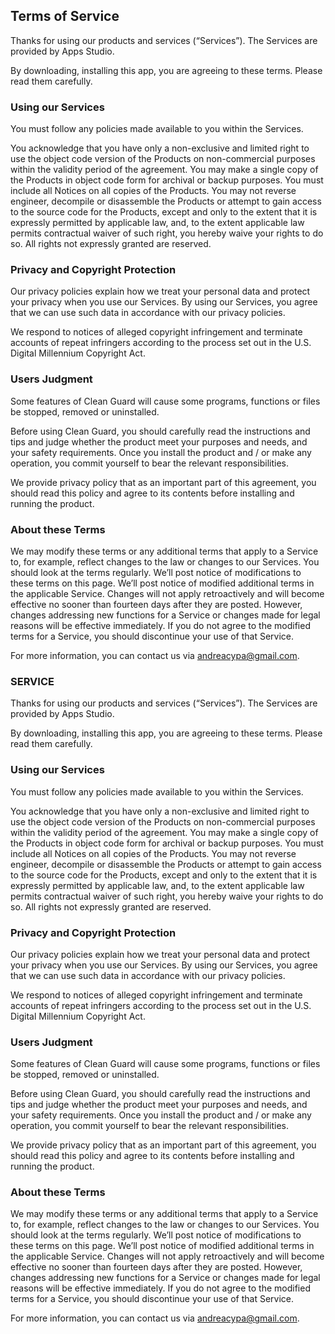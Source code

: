 ## Terms of Service

Thanks for using our products and services (“Services”). The Services are provided by Apps Studio.

By downloading, installing this app, you are agreeing to these terms. Please read them carefully.

### Using our Services
You must follow any policies made available to you within the Services.

You acknowledge that you have only a non-exclusive and limited right to use the object code version of the Products on non-commercial purposes within the validity period of the agreement. You may make a single copy of the Products in object code form for archival or backup purposes. You must include all Notices on all copies of the Products. You may not reverse engineer, decompile or disassemble the Products or attempt to gain access to the source code for the Products, except and only to the extent that it is expressly permitted by applicable law, and, to the extent applicable law permits contractual waiver of such right, you hereby waive your rights to do so. All rights not expressly granted are reserved.


### Privacy and Copyright Protection
Our privacy policies explain how we treat your personal data and protect your privacy when you use our Services. By using our Services, you agree that we can use such data in accordance with our privacy policies.

We respond to notices of alleged copyright infringement and terminate accounts of repeat infringers according to the process set out in the U.S. Digital Millennium Copyright Act.

### Users Judgment
Some features of Clean Guard will cause some programs, functions or files be stopped, removed or uninstalled.

Before using Clean Guard, you should carefully read the instructions and tips and judge whether the product meet your purposes and needs, and your safety requirements. Once you install the product and / or make any operation, you commit yourself to bear the relevant responsibilities.

We provide privacy policy that as an important part of this agreement, you should read this policy and agree to its contents before installing and running the product.

### About these Terms
We may modify these terms or any additional terms that apply to a Service to, for example, reflect changes to the law or changes to our Services. You should look at the terms regularly. We’ll post notice of modifications to these terms on this page. We’ll post notice of modified additional terms in the applicable Service. Changes will not apply retroactively and will become effective no sooner than fourteen days after they are posted. However, changes addressing new functions for a Service or changes made for legal reasons will be effective immediately. If you do not agree to the modified terms for a Service, you should discontinue your use of that Service.

For more information, you can contact us via andreacypa@gmail.com.

### SERVICE
Thanks for using our products and services (“Services”). The Services are provided by Apps Studio.

By downloading, installing this app, you are agreeing to these terms. Please read them carefully.

### Using our Services
You must follow any policies made available to you within the Services.

You acknowledge that you have only a non-exclusive and limited right to use the object code version of the Products on non-commercial purposes within the validity period of the agreement. You may make a single copy of the Products in object code form for archival or backup purposes. You must include all Notices on all copies of the Products. You may not reverse engineer, decompile or disassemble the Products or attempt to gain access to the source code for the Products, except and only to the extent that it is expressly permitted by applicable law, and, to the extent applicable law permits contractual waiver of such right, you hereby waive your rights to do so. All rights not expressly granted are reserved.

### Privacy and Copyright Protection
Our privacy policies explain how we treat your personal data and protect your privacy when you use our Services. By using our Services, you agree that we can use such data in accordance with our privacy policies.

We respond to notices of alleged copyright infringement and terminate accounts of repeat infringers according to the process set out in the U.S. Digital Millennium Copyright Act.


### Users Judgment
Some features of Clean Guard will cause some programs, functions or files be stopped, removed or uninstalled.

Before using Clean Guard, you should carefully read the instructions and tips and judge whether the product meet your purposes and needs, and your safety requirements. Once you install the product and / or make any operation, you commit yourself to bear the relevant responsibilities.

We provide privacy policy that as an important part of this agreement, you should read this policy and agree to its contents before installing and running the product.


### About these Terms
We may modify these terms or any additional terms that apply to a Service to, for example, reflect changes to the law or changes to our Services. You should look at the terms regularly. We’ll post notice of modifications to these terms on this page. We’ll post notice of modified additional terms in the applicable Service. Changes will not apply retroactively and will become effective no sooner than fourteen days after they are posted. However, changes addressing new functions for a Service or changes made for legal reasons will be effective immediately. If you do not agree to the modified terms for a Service, you should discontinue your use of that Service.

For more information, you can contact us via andreacypa@gmail.com.
